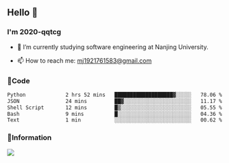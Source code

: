 ## Hello 👋


### I'm 2020-qqtcg

- 🔭 I’m currently studying software engineering at Nanjing University. 
<!-- - 🌱 I’m currently learning MLsys and -->
<!-- - 👯 I’m looking to collaborate on ... -->
<!-- - 🤔 I’m looking for help with ... -->
<!-- - 💬 Ask me about ... -->
- 📫 How to reach me: mj1921761583@gmail.com
<!-- - 😄 Pronouns: ... -->
<!-- - ⚡ Fun fact: ... -->

### 🌱Code
<!--START_SECTION:waka-->

```txt
Python             2 hrs 52 mins   ███████████████████▓░░░░░   78.06 %
JSON               24 mins         ██▓░░░░░░░░░░░░░░░░░░░░░░   11.17 %
Shell Script       12 mins         █▒░░░░░░░░░░░░░░░░░░░░░░░   05.55 %
Bash               9 mins          █░░░░░░░░░░░░░░░░░░░░░░░░   04.36 %
Text               1 min           ░░░░░░░░░░░░░░░░░░░░░░░░░   00.62 %
```

<!--END_SECTION:waka-->

### 💬Information
![](https://github-readme-stats.vercel.app/api?username=2020-qqtcg&theme=buefy&hide_border=false)


<!-- <div align="center"> <img src="https://github-readme-activity-graph.vercel.app/graph?username=2020-qqtcg&theme=minimal" /> </div> -->


